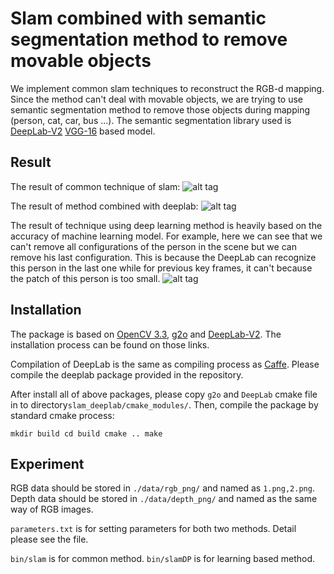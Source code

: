 # Slam combined with semantic segmentation method to remove movable objects

We implement common slam techniques to reconstruct the RGB-d mapping. Since the method can't deal with movable objects, we are trying to use semantic segmentation method to remove those objects during mapping (person, cat, car, bus ...). The semantic segmentation library used is [DeepLab-V2](https://bitbucket.org/aquariusjay/deeplab-public-ver2) [VGG-16](http://liangchiehchen.com/projects/DeepLabv2_vgg.html) based model. 

## Result
The result of common technique of slam:
![alt tag](https://github.com/yilei0620/Slam-Semantic-Seg-DeepLab/blob/master/slam_deepLab/result_slam.png)

The result of method combined with deeplab:
![alt tag](https://github.com/yilei0620/Slam-Semantic-Seg-DeepLab/blob/master/slam_deepLab/result_dp.png)

The result of technique using deep learning method is heavily based on the accuracy of machine learning model. For example, here we can see that we can't remove all configurations of the person in the scene but we can remove his last configuration. This is because the DeepLab can recognize this person in the last one while for previous key frames, it can't because the patch of this person is too small.
![alt tag](https://github.com/yilei0620/Slam-Semantic-Seg-DeepLab/blob/master/slam_deepLab/comparison.png)

## Installation

The package is based on [OpenCV 3.3](http://opencv.org/opencv-3-3.html), [g2o](https://github.com/RainerKuemmerle/g2o) and [DeepLab-V2](https://bitbucket.org/aquariusjay/deeplab-public-ver2). The installation process can be found on those links. 

Compilation of DeepLab is the same as compiling process as [Caffe](http://caffe.berkeleyvision.org/). Please compile the deeplab package provided in the repository.

After install all of above packages, please copy `g2o` and `DeepLab` cmake file in to directory`slam_deeplab/cmake_modules/`. Then, compile the package by standard cmake process:

`mkdir build
cd build
cmake ..
make`


## Experiment
RGB data should be stored in `./data/rgb_png/` and named as `1.png,2.png`. Depth data should be stored in `./data/depth_png/` and named as the same way of RGB images.

`parameters.txt` is for setting parameters for both two methods. Detail please see the file.

`bin/slam` is for common method.
`bin/slamDP` is for learning based method.
